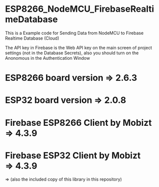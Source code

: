 # ESP8266_NodeMCU_FirebaseRealtimeDatabase


This is a Example code for Sending Data from NodeMCU to Firebase Realtime Database (Cloud)


The API key in Firebase is the Web API key on the main screen of project settings (not in the Database Secrets), also you should turn on the Anonomous in the Authentication Window


# ESP8266 board version => 2.6.3 
# ESP32 board version => 2.0.8 

# Firebase ESP8266 Client by Mobizt => 4.3.9   
# Firebase ESP32 Client by Mobizt => 4.3.9       
=> (also the included copy of this library in this repository)
